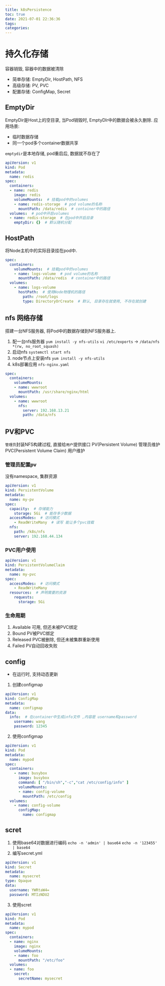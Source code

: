 ```yaml
---
title: k8sPersistence
toc: true
date: 2021-07-01 22:36:36
tags:
categories:
---
```

# 持久化存储
容器销毁, 容器中的数据被清除
- 简单存储: EmptyDir, HostPath, NFS
- 高级存储: PV, PVC
- 配置存储: ConfigMap, Secret
## EmptyDir
EmptyDir是Host上的空目录, 当Pod销毁时, EmptyDIr中的数据会被永久删除.
应用场景:
- 临时数据存储
- 同一个pod多个container数据共享

`emptydir`是本地存储, pod重启后, 数据就不存在了

```yml
apiVersion: v1
kind: Pod
metadata:
  name: redis
spec:
  containers:
  - name: redis
    image: redis
    volumeMounts:  # 挂载pod中的volumes
    - name: redis-storage  # pod volume的名称
      mountPath: /data/redis  # container中的路径
  volumes:  # pod中开启volumes
  - name: redis-storage  # 在pod中开启目录
    emptyDir: {}  # 默认随机分配
```


## HostPath
将Node主机中的实际目录挂在pod中.
```yml
spec:
  containers:
    volumeMounts:  # 挂载pod中的volumes
    - name: logs-volume  # pod volume的名称
      mountPath: /data/redis  # container中的路径
  volumes:
    - name: logs-volume
      hostPath:  # 使用Node物理机的路径
        path: /root/logs
        type: DirectoryOrCreate  # 默认, 目录存在就使用, 不存在就创建
```

## nfs 网络存储
搭建一台NFS服务器, 将Pod中的数据存储到NFS服务器上.

1. 配一台nfs服务器
`yum install -y nfs-utils`
`vi /etc/exports` -> `/data/nfs *(rw, no_root_squash)`
2. 启动nfs
`systemctl start nfs`
3. node节点上安装nfs
`yum install -y nfs-utils`
4. k8s部署应用
`nfs-nginx.yaml`

```yml
spec:
  containers:
    volumeMounts:
    - name: wwwroot
      mountPath: /usr/share/nginx/html
  volumes:
    - name: wwwroot
      nfs:
        server: 192.168.13.21
        path: /data/nfs
```

## PV和PVC
`管理员`封装NFS构建过程, 直接给`用户`提供接口
PV(Persistent Volume) 管理员维护
PVC(Persistent Volume Claim) 用户维护

### 管理员配置pv
没有namespace, 集群资源
```yml
apiVersion: v1
kind: PersistentVolume
metadata:
  name: my-pv
spec:
  capacity:  # 存储能力
    storage: 5Gi  # 能存多少数据
  accessModes:  # 访问模式
    - ReadWriteMany  # 读写 能让多个pvc挂载
  nfs:
    path: /k8s/nfs
    server: 192.168.44.134
```





### PVC用户使用
```yml
apiVersion: v1
kind: PersistentVolumeClaim
metadata:
  name: my-pvc
spec:
  accessModes:  # 访问模式
    - ReadWriteMany
  resources:  # 声明需要的资源
    requests:
      storage: 5Gi
```

### 生命周期
1. Available 可用, 但还未被PVC绑定
2. Bound PV被PVC绑定
3. Released PVC被删除, 但还未被集群重新使用
4. Failed PV自动回收失败


## config
- 在运行时, 支持动态更新

1. 创建configmap
```yml
apiVersion: v1
kind: ConfigMap
metadata:
  name: configmap
data:
  info:  # 在container中生成info文件 ,内容是 username和password
    username: wang
    password: 12345
```
2. 使用configmap
```yml
apiVersion: v1
kind: Pod
metadata:
  name: mypod
spec:
  containers:
    - name: busybox
      image: busybox
      command: [ "/bin/sh","-c","cat /etc/config/info" ]
      volumeMounts:
      - name: config-volume
        mountPath: /etc/config
  volumes:
    - name: config-volume
      configMap:
        name: configmap
```

## scret
1. 使用base64对数据进行编码
`echo -n 'admin' | base64` 
`echo -n '123455' | base64`
2. 编写secret.yml
```yml
apiVersion: v1
kind: Secret
metadata:
  name: mysecret
type: Opaque
data:
  username: YWRtaW4=
  password: MTIzNDU2
```

3. 使用scret
```yml
apiVersion: v1
kind: Pod
metadata:
  name: mypod
spec:
  containers:
  - name: nginx
    image: nginx
    volumeMounts:
    - name: foo
      mountPath: "/etc/foo"
  volumes:
  - name: foo
    secret:
      secretName: mysecret
```
